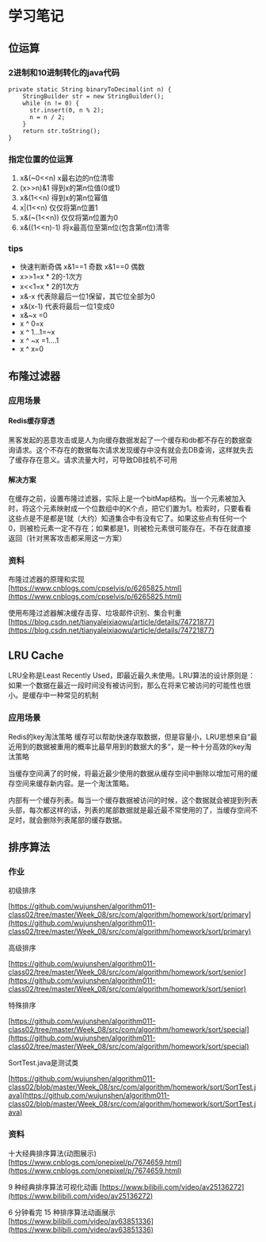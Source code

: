 # 学习笔记

## 位运算

### 2进制和10进制转化的java代码

```
private static String binaryToDecimal(int n) {
    StringBuilder str = new StringBuilder();
    while (n != 0) {
      str.insert(0, n % 2);
      n = n / 2;
    }
    return str.toString();
}
```

### 指定位置的位运算

1. x&(~0<<n) x最右边的n位清零
2. (x>>n)&1 得到x的第n位值(0或1)
3. x&(1<<n) 得到x的第n位幂值
4. x|(1<<n) 仅仅将第n位置1
5. x&(~(1<<n)) 仅仅将第n位置为0
6. x&((1<<n)-1) 将x最高位至第n位(包含第n位)清零

### tips
* 快速判断奇偶 x&1==1 奇数 x&1==0 偶数
* x>>1=x * 2的-1次方
* x<<1=x * 2的1次方
* x&-x 代表除最后一位1保留，其它位全部为0
* x&(x-1) 代表将最后一位1变成0
* x&~x =0 
* x ^ 0=x
* x ^ 1...1=~x
* x ^ ~x =1....1
* x ^ x=0

## 布隆过滤器

### 应用场景

####  Redis缓存穿透
黑客发起的恶意攻击或是人为向缓存数据发起了一个缓存和db都不存在的数据查询请求。这个不存在的数据每次请求发现缓存中没有就会去DB查询，这样就失去了缓存存在意义。请求流量大时，可导致DB挂机不可用
  
#### 解决方案
在缓存之前，设置布隆过滤器，实际上是一个bitMap结构。当一个元素被加入时，将这个元素映射成一个位数组中的K个点，把它们置为1。检索时，只要看看这些点是不是都是1就（大约）知道集合中有没有它了。如果这些点有任何一个0，则被检元素一定不存在；如果都是1，则被检元素很可能存在。不存在就直接返回（针对黑客攻击都采用这一方案）

### 资料

布隆过滤器的原理和实现
[https://www.cnblogs.com/cpselvis/p/6265825.html](https://www.cnblogs.com/cpselvis/p/6265825.html) 

使用布隆过滤器解决缓存击穿、垃圾邮件识别、集合判重
[https://blog.csdn.net/tianyaleixiaowu/article/details/74721877](https://blog.csdn.net/tianyaleixiaowu/article/details/74721877)

## LRU Cache

LRU全称是Least Recently Used，即最近最久未使用。LRU算法的设计原则是：如果一个数据在最近一段时间没有被访问到，那么在将来它被访问的可能性也很小。是缓存中一种常见的机制

### 应用场景

Redis的key淘汰策略
缓存可以帮助快速存取数据，但是容量小，LRU思想来自“最近用到的数据被重用的概率比最早用到的数据大的多”，是一种十分高效的key淘汰策略

当缓存空间满了的时候，将最近最少使用的数据从缓存空间中删除以增加可用的缓存空间来缓存新内容。是一个淘汰策略。

内部有一个缓存列表。每当一个缓存数据被访问的时候，这个数据就会被提到列表头部，每次都这样的话，列表的尾部数据就是最近最不常使用的了，当缓存空间不足时，就会删除列表尾部的缓存数据。



## 排序算法

### 作业

初级排序

[https://github.com/wujunshen/algorithm011-class02/tree/master/Week_08/src/com/algorithm/homework/sort/primary](https://github.com/wujunshen/algorithm011-class02/tree/master/Week_08/src/com/algorithm/homework/sort/primary)

高级排序

[https://github.com/wujunshen/algorithm011-class02/tree/master/Week_08/src/com/algorithm/homework/sort/senior](https://github.com/wujunshen/algorithm011-class02/tree/master/Week_08/src/com/algorithm/homework/sort/senior)

特殊排序

[https://github.com/wujunshen/algorithm011-class02/tree/master/Week_08/src/com/algorithm/homework/sort/special](https://github.com/wujunshen/algorithm011-class02/tree/master/Week_08/src/com/algorithm/homework/sort/special)

SortTest.java是测试类

[https://github.com/wujunshen/algorithm011-class02/blob/master/Week_08/src/com/algorithm/homework/sort/SortTest.java](https://github.com/wujunshen/algorithm011-class02/blob/master/Week_08/src/com/algorithm/homework/sort/SortTest.java)

### 资料

十大经典排序算法(动图展示)
[https://www.cnblogs.com/onepixel/p/7674659.html](https://www.cnblogs.com/onepixel/p/7674659.html)

9 种经典排序算法可视化动画
[https://www.bilibili.com/video/av25136272](https://www.bilibili.com/video/av25136272)

6 分钟看完 15 种排序算法动画展示
[https://www.bilibili.com/video/av63851336](https://www.bilibili.com/video/av63851336)




